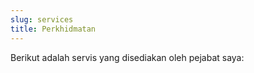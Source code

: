 ```yaml
---
slug: services
title: Perkhidmatan
---
```


Berikut adalah servis yang disediakan oleh pejabat saya:
